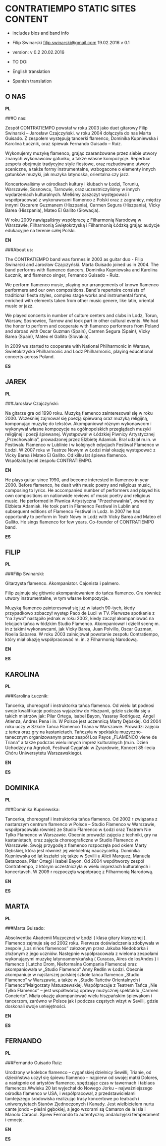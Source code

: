 CONTRATIEMPO STATIC SITES CONTENT 
=================================

* includes bios and band info
* Filip Swinarski filip.swinarski@gmail.com 19.02.2016 v 0.1
* version: v 0.2 20.02.2016

* TO DO:

* English translation
* Spanish translation

O NAS 
-----

__PL__

###O nas:

Zespół CONTRATIEMPO powstał w roku 2003 jako duet gitarowy Filip Swinarski –
Jarosław Czajczyński. w roku 2004 dołączyła do nas Marta Guisado. Z zespołem
występują tancerki flamenco, Dominika Kupniewska i Karolina Łucznik, oraz
śpiewak Fernando Guisado – Ruiz.

Wykonujemy muzykę flamenco, grając zaaranżowane przez siebie utwory znanych
wykonawców gatunku, a także własne kompozycje. Repertuar zespołu obejmuje
tradycyjne style fiestowe, oraz rozbudowane utwory sceniczne, a także formy
instrumentalne, wzbogacone o elementy innych gatunków muzyki, jak muzyka
latynoska, orientalna czy jazz.

Koncertowaliśmy w ośrodkach kultury i klubach w Łodzi, Toruniu,
Warszawie, Sosnowcu, Tarnowie, oraz uczestniczyliśmy w innych wydarzeniach
kulturalnych. Mieliśmy zaszczyt występować i współpracować z wykonawcami
flamenco z Polski oraz z zagranicy, między innymi Oscarem Guzmanem (Hiszpania),
Carmen Segura (Hiszpania), Vicky Barea (Hiszpania), Mateo El Gallito (Słowacja).

W roku 2009 nawiązaliśmy współpracę z Filharmonią Narodową w Warszawie,
Filharmonią Świętokrzyską i Filharmonią Łódzką grając audycje edukacyjne na
terenie całej Polski.

__EN__ 

###About us:

The CONTRATIEMPO band was formes in 2003 as guitar duo - Filip Swinarski and
Jarosław Czajczyński. Marta Guisado joined us in 2004. The band performs with
flamenco dancers, Dominika Kupniewska and Karolina Łucznik, and flamenco
singer, Fernando Guisado - Ruiz.

We perform flamenco music, playing our arrangements of known flamenco
performers and our own compositions. Band's repertoire consists of traditional
fiesta styles, complex stage works and instrumental forms, enriched with
elements taken from other music genere, like latin, oriental music or jazz.

We played concerts in number of culture centers and clubs in Lodz, Torun,
Warsaw, Sosnowiec, Tarnow and took part in other cultural events. We had the
honor to perform and cooperate with flamenco performers from Poland and abroad
with Oscar Guzman (Spain), Carmen Segura (Spain), Vicky Barea (Spain), Mateo el
Gallito (Slovakia).

In 2009 we started to cooperate with National Philharmonic in Warsaw,
Swietokrzyska Philharmonic and Lodz Philharmonic, playing educational concerts
across Poland.

__ES__ 


JAREK
------


__PL__

###Jarosław Czajczyński:

Na gitarze gra od 1990 roku. Muzyką flamenco zainteresował się w roku 2000.
Wcześniej zajmował się poezją śpiewaną oraz muzyką religijną, komponując muzykę
do tekstów. Akompaniował różnym wykonawcom i wykonywał własne kompozycje na
ogólnopolskich przeglądach muzyki religijnej i poezji śpiewanej. Występował w
Łódzkiej Piwnicy Artystycznej „Przechowalnia”, prowadzonej przez Elżbietę
Adamiak. Brał udział m.in. w Festiwalu Flamenco w Lublinie i w kolejnych
edycjach Festiwal Flamenco w Łodzi. W 2007 roku w Teatrze Nowym w Łodzi miał
okazję występować z Vicky Barea i Mateo El Gallito. Od kilku lat śpiewa
flamenco. Współzałożyciel zespołu CONTRATIEMPO.

__EN__ 

He plays guitar since 1990, and become interested in flamenco in year 2000.
Before flamenco, he dealt with music poetry and religious music, composing to
lyrics. He accompanied number of performers and played his own compositions on
nationwide reviews of music poetry and religious music. He performed in Piwnica
Artystyczna "Przechowalnia", owned by Elżbieta Adamiak. He took part in
Flamenco Festiwal in Lublin and subsequent editions of Flamenco Festiwal in
Lodz. In 2007 he had opportunity to perform in Teatr Nowy in Lodz with Vicky
Barea and Mateo el Gallito. He sings flamenco for few years. Co-founder of
CONTRATIEMPO band.

__ES__ 

FILIP
-----


__PL__

###Filip Swinarski:

Gitarzysta flamenco. Akompaniator. Cajonista i palmero.

Filip zajmuje się głównie akompaniowaniem do tańca flamenco. Gra również utwory
instrumentalne, w tym własne kompozycje.

Muzyką flamenco zainteresował się już w latach 90-tych, kiedy przypadkowo
zobaczył występ Paco de Lucii w TV. Pierwsze spotkanie z “na żywo” nastąpiło
jednak w roku 2002, kiedy zaczął akompaniować na lekcjach tańca w łódzkim Studio
Flamenco. Akompaniował i dzielił scenę m. in z takimi wykonawcami, jak Vicky
Barea, Juan Polvillo, Oscar Guzman, Noelia Sabarea. W roku 2003 zainicjował
powstanie zespołu Contratiempo, który miał okazję współpracować m. in. z
Filharmonią Narodową.

__EN__ 

__ES__ 

KAROLINA
--------


__PL__

###Karolina Łucznik:

Tancerka, choreograf i instruktorka tańca flamenco. Od wielu lat podnosi swoje
kwalifikacje podczas wyjazdów do Hiszpanii, gdzie szkoliła się u takich mistrzów
jak: Pilar Ortega, Isabel Bayon, Yasaray Rodriguez, Angel Atienza, Andres Pena i
in. W Polsce jest uczennicą Marty Dębskiej. Od 2004 roku uczy w Szkole Tańca
Flamenco Triana w Warszawie. Prowadzi zajęcia z tańca oraz gry na kastanietach.
Tańczyła w spektaklu muzyczno-tanecznym organizowanym przez zespół Los Payos
„FLAMENCO viene de Triana” a także podczas wielu innych imprez kulturalnych
(m.in. Dzień Uchodźcy na Agrykoli, Festiwal Cygański w Żyrardowie, Koncert
85-lecia Chóru Uniwersytetu Warszawskiego).

__EN__ 

__ES__ 

DOMINIKA
--------


__PL__

###Dominika Kupniewska:

Tancerka, choreograf i instruktorka tańca flamenco. Od 2002 r związana z
nastarszym centrum flamenco w Polsce – Studio Flamenco w Warszawie,
współpracowała również ze Studio Flamenco w Łodzi oraz Teatrem Nie Tylko
Flamenco w Warszawie. Obecnie prowadzi zajęcia z techniki, gry na kastanietach,
oraz zajęcia choreograficzne w Studio Flamenco w Warszawie. Swoją przygodę z
flamenco rozpoczęła pod okiem Marty Dębskiej, która jest również jej wieloletnią
nauczycielką. Dominika Kupniewska od lat kształci się także w Sevilli u Alicii
Marquez, Manuela Betanzosa, Pilar Ortegi i Isabel Bayon. Od 2004 współtworzy
zespół Contratiempo, z którym uczestniczyła w wielu imprezach kulturalnych i
koncertavch. W 2009 r rozpoczęła współpracę z Filharmonią Narodową.

__EN__ 

__ES__ 


MARTA
-----


__PL__

###Marta Guisado:

Absolwentka Akademii Muzycznej w Łodzi ( klasa gitary klasycznej ). Flamenco
zajmuje się od 2002 roku. Pierwsze doświadczenia zdobywała w zespole „Los nińos
flamencos” załozonym przez Jakuba Niedoborka i złożonym z jego uczniów.
Następnie współpracowała z wieloma zespołami wykonującymi muzykę
latynoamerykańską ( Curacas, Aires de losAndes ) i flamenco ( Latcho Drom,
Nieformalna Compania Flamenca) oraz akompaniowała w „Studio Flamenco” Anny
Redlin w Łodzi. Obecnie akompaniuje w najstarszej polskiej szkole tańca flamenco
„Studio Flamenco” w Warszawie, a także w „Studio Tańców Orientalnych i
Flamenco”Małgorzaty Matuszewskiej. Współpracuje z Teatrem Tańca „Nie Tylko
Flamenco” – jest współtwórcą oprawy muzycznej spektaklu „Carmen Concierto”.
Miała okazję akompaniować wielu hiszpańskim śpiewakom i tancerzom, zarówno w
Polsce jak i podczas częstych wizyt w Sevilli, gdzie doskonali swoje
umiejętności.

__EN__ 

__ES__ 

FERNANDO
--------


__PL__

###Fernando Guisado Ruiz:

Urodzony w kolebce flamenco – cygańskiej dzielnicy Sewilli, Trianie, od
dzieciństwa uczył się śpiewu flamenco – najpierw od swojej matki Dolores, a
następnie od artystów flamenco, spędzając czas w tawernach i tablaos
flamencos.Wwieku 20 lat wyjechał do Nowego Jorku – najważniejszego ośrodka
flamenco w USA, i współpracował‚ z przedstawicielami tamtejszego środowiska
realizując trasy koncertowe po teatrach i uniwersytetach Stanów Zjednoczonych i
Kanady. Jest wielbicielem nurtu cante jondo – pieśni gębokiej, a jego wzorami są
Camaron de la Isla i Manolo Caracol. Śpiew Fernando to autentyczny andaluzyjski
temperament i emocje.

__EN__ 

__ES__ 
